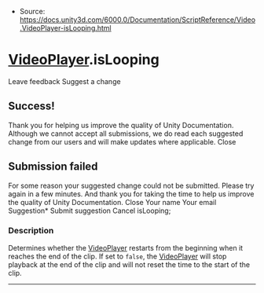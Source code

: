 * Source: https://docs.unity3d.com/6000.0/Documentation/ScriptReference/Video.VideoPlayer-isLooping.html

#  [VideoPlayer](https://docs.unity3d.com/6000.0/Documentation/ScriptReference/Video.VideoPlayer.html).isLooping
Leave feedback
Suggest a change
## Success!
Thank you for helping us improve the quality of Unity Documentation. Although we cannot accept all submissions, we do read each suggested change from our users and will make updates where applicable.
Close
## Submission failed
For some reason your suggested change could not be submitted. Please <a>try again</a> in a few minutes. And thank you for taking the time to help us improve the quality of Unity Documentation.
Close
Your name Your email Suggestion* Submit suggestion
Cancel
isLooping; 
### Description
Determines whether the [VideoPlayer](https://docs.unity3d.com/6000.0/Documentation/ScriptReference/Video.VideoPlayer.html) restarts from the beginning when it reaches the end of the clip.
If set to `false`, the [VideoPlayer](https://docs.unity3d.com/6000.0/Documentation/ScriptReference/Video.VideoPlayer.html) will stop playback at the end of the clip and will not reset the time to the start of the clip.
* * *
